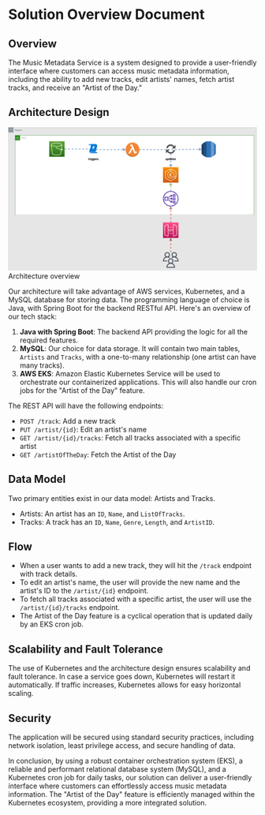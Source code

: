 # Solution Overview Document

## Overview
The Music Metadata Service is a system designed to provide a user-friendly interface where customers can access music metadata information, including the ability to add new tracks, edit artists' names, fetch artist tracks, and receive an "Artist of the Day."

## Architecture Design
![Overview](./images/architecture_overview.png)
Architecture overview

Our architecture will take advantage of AWS services, Kubernetes, and a MySQL database for storing data. The programming language of choice is Java, with Spring Boot for the backend RESTful API. Here's an overview of our tech stack:

1. **Java with Spring Boot**: The backend API providing the logic for all the required features.
2. **MySQL**: Our choice for data storage. It will contain two main tables, `Artists` and `Tracks`, with a one-to-many relationship (one artist can have many tracks).
3. **AWS EKS**: Amazon Elastic Kubernetes Service will be used to orchestrate our containerized applications. This will also handle our cron jobs for the "Artist of the Day" feature.

The REST API will have the following endpoints:

- `POST /track`: Add a new track
- `PUT /artist/{id}`: Edit an artist's name
- `GET /artist/{id}/tracks`: Fetch all tracks associated with a specific artist
- `GET /artistOfTheDay`: Fetch the Artist of the Day

## Data Model
Two primary entities exist in our data model: Artists and Tracks. 

- Artists: An artist has an `ID`, `Name`, and `ListOfTracks`.
- Tracks: A track has an `ID`, `Name`, `Genre`, `Length`, and `ArtistID`.

## Flow

- When a user wants to add a new track, they will hit the `/track` endpoint with track details. 
- To edit an artist's name, the user will provide the new name and the artist's ID to the `/artist/{id}` endpoint. 
- To fetch all tracks associated with a specific artist, the user will use the `/artist/{id}/tracks` endpoint.
- The Artist of the Day feature is a cyclical operation that is updated daily by an EKS cron job.

## Scalability and Fault Tolerance

The use of Kubernetes and the architecture design ensures scalability and fault tolerance. In case a service goes down, Kubernetes will restart it automatically. If traffic increases, Kubernetes allows for easy horizontal scaling.

## Security

The application will be secured using standard security practices, including network isolation, least privilege access, and secure handling of data.

In conclusion, by using a robust container orchestration system (EKS), a reliable and performant relational database system (MySQL), and a Kubernetes cron job for daily tasks, our solution can deliver a user-friendly interface where customers can effortlessly access music metadata information. The "Artist of the Day" feature is efficiently managed within the Kubernetes ecosystem, providing a more integrated solution.